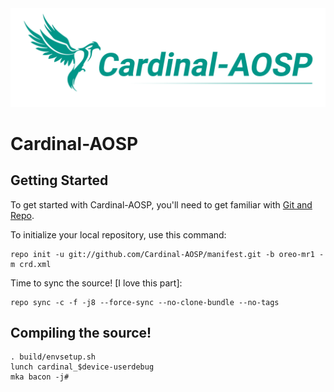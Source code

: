 <img src="https://raw.githubusercontent.com/Cardinal-AOSP/manifest/n7/crd.png">

Cardinal-AOSP
===================


Getting Started
---------------

To get started with Cardinal-AOSP, you'll need to get familiar with
[Git and Repo](http://source.android.com/download/using-repo).


To initialize your local repository, use this command:


	repo init -u git://github.com/Cardinal-AOSP/manifest.git -b oreo-mr1 -m crd.xml


Time to sync the source! [I love this part]:

	repo sync -c -f -j8 --force-sync --no-clone-bundle --no-tags

Compiling the source!
---------------------
	. build/envsetup.sh
	lunch cardinal_$device-userdebug
	mka bacon -j#
